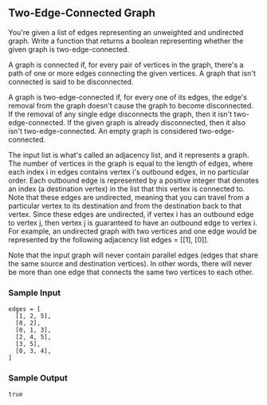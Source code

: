 
## Two-Edge-Connected Graph

You're given a list of edges representing an unweighted and
undirected graph. Write a function that returns a boolean representing whether
the given graph is two-edge-connected.

A graph is connected if, for every pair of vertices in the graph, there's a
path of one or more edges connecting the given vertices. A graph that isn't
connected is said to be disconnected.

A graph is two-edge-connected if, for every one of its edges, the edge's
removal from the graph doesn't cause the graph to become disconnected. If the
removal of any single edge disconnects the graph, then it isn't
two-edge-connected. If the given graph is already disconnected, then it also
isn't two-edge-connected. An empty graph is considered two-edge-connected.

The input list is what's called an adjacency list, and it represents a graph.
The number of vertices in the graph is equal to the length of
edges, where each index i in
edges contains vertex i's outbound edges, in no
particular order. Each outbound edge is represented by a positive integer that
denotes an index (a destination vertex) in the list that this vertex is
connected to. Note that these edges are undirected, meaning that you can
travel from a particular vertex to its destination and from the destination
back to that vertex. Since these edges are undirected, if vertex
i has an outbound edge to vertex j, then vertex
j is guaranteed to have an outbound edge to vertex
i. For example, an undirected graph with two vertices and one
edge would be represented by the following adjacency list
edges = [[1], [0]].

Note that the input graph will never contain parallel edges (edges that share
the same source and destination vertices). In other words, there will never be
more than one edge that connects the same two vertices to each other.

### Sample Input
```
edges = [
  [1, 2, 5],
  [0, 2],
  [0, 1, 3],
  [2, 4, 5],
  [3, 5],
  [0, 3, 4],
]
```

### Sample Output
```
true
```
